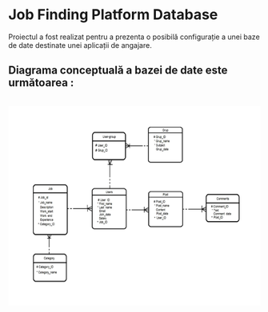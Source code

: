 # Job Finding Platform Database

Proiectul a fost realizat pentru a prezenta o posibilă configurație a unei baze de date destinate unei aplicații de angajare.

## Diagrama conceptuală a bazei de date este următoarea :

&nbsp; &nbsp; &nbsp; &nbsp; &nbsp; &nbsp; &nbsp; &nbsp; &nbsp; &nbsp; &nbsp; <img src="https://github.com/Andrew0911/Job-Finding-Platform-Database/blob/main/DiagramaConceptuala.png" width = 600px height = 400px>



